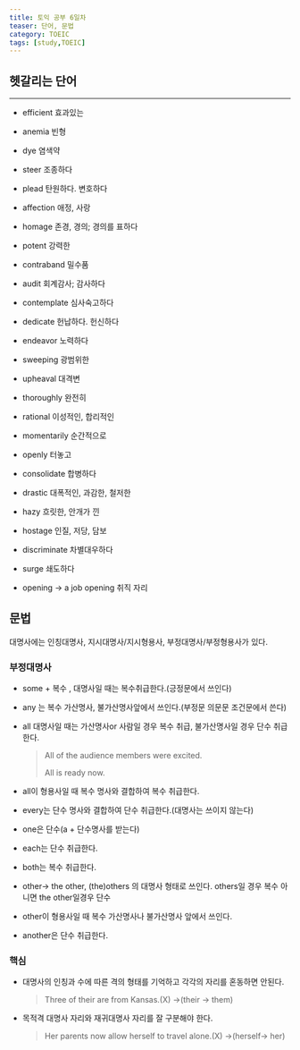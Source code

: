```yaml
---
title: 토익 공부 6일차
teaser: 단어, 문법
category: TOEIC
tags: [study,TOEIC]
---
```


## 헷갈리는 단어
* * *
- efficient 효과있는

- anemia 빈형

- dye 염색약

- steer 조종하다

- plead 탄원하다. 변호하다

- affection 애정, 사랑

- homage 존경, 경의; 경의를 표하다

- potent 강력한

- contraband 밀수품

- audit 회계감사; 감사하다

- contemplate 심사숙고하다

- dedicate 헌납하다. 헌신하다

- endeavor 노력하다

- sweeping 광범위한

- upheaval 대격변

- thoroughly 완전히

- rational 이성적인, 합리적인

- momentarily 순간적으로

- openly 터놓고

- consolidate 합병하다

- drastic 대폭적인, 과감한, 철저한

- hazy 흐릿한, 안개가 낀

- hostage 인질, 저당, 담보

- discriminate 차별대우하다

- surge 쇄도하다

- opening -> a job opening 취직 자리

  

## 문법



대명사에는 인칭대명사, 지시대명사/지시형용사, 부정대명사/부정형용사가 있다.



### 부정대명사

- some + 복수 , 대명사일 때는 복수취급한다.(긍정문에서 쓰인다)

- any 는 복수 가산명사, 불가산명사앞에서 쓰인다.(부정문 의문문 조건문에서 쓴다)

- all 대명사일 때는 가산명사or 사람일 경우 복수 취급, 불가산명사일 경우 단수 취급한다.

  > All of the audience members were excited.
  >
  > All is ready now.

- all이 형용사일 때 복수 명사와 결합하여 복수 취급한다.

- every는 단수 명사와 결합하여 단수 취급한다.(대명사는 쓰이지 않는다)

- one은 단수(a + 단수명사를 받는다)

- each는 단수 취급한다.

- both는 복수 취급한다.

- other-> the other, (the)others 의 대명사 형태로 쓰인다. others일 경우 복수 아니면 the other일경우 단수

- other이 형용사일 때 복수 가산명사나 불가산명사 앞에서 쓰인다.

- another은 단수 취급한다.

  



### 핵심

- 대명사의 인칭과 수에 따른 격의 형태를 기억하고 각각의 자리를 혼동하면 안된다.

  > Three of their are from Kansas.(X) ->(their -> them)

- 목적격 대명사 자리와 재귀대명사 자리를 잘 구분해야 한다.

  > Her parents now allow herself to travel alone.(X) ->(herself-> her)